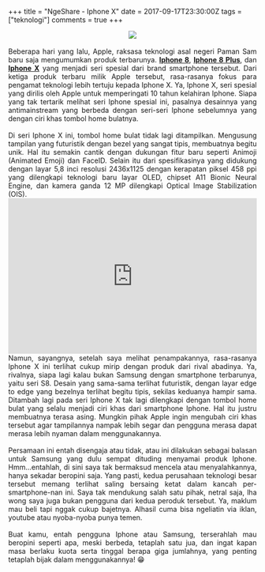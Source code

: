 +++
title = "NgeShare - Iphone X"
date = 2017-09-17T23:30:00Z
tags = ["teknologi"]
comments = true
+++

<center><img border="0" data-original-height="600" data-original-width="800" src="https://1.bp.blogspot.com/-1ddeaLDtH3E/XFzZS8Gc7qI/AAAAAAAATGQ/sVVXrhDJfmA7LJF1HxCo9826eCwJqOj7wCLcBGAs/s1600/iphonex.png" /></center><br />
<div style="text-align: justify;">Beberapa hari yang lalu, Apple, raksasa teknologi asal negeri Paman Sam baru saja mengumumkan produk terbarunya. <b><a href="https://www.apple.com/iphone-8/" target="_blank">Iphone 8</a></b>, <b><a href="https://www.apple.com/iphone-8/" target="_blank">Iphone 8 Plus</a></b>, dan <b><a href="https://www.apple.com/iphone-x/" target="_blank">Iphone X</a></b> yang menjadi seri spesial dari brand smartphone tersebut. Dari ketiga produk terbaru milik Apple tersebut, rasa-rasanya fokus para pengamat teknologi lebih tertuju kepada Iphone X. Ya, Iphone X, seri spesial yang dirilis oleh Apple untuk memperingati 10 tahun kelahiran Iphone. Siapa yang tak tertarik melihat seri Iphone spesial ini, pasalnya desainnya yang antimainstream yang berbeda dengan seri-seri Iphone sebelumnya yang dengan ciri khas tombol home bulatnya.<br /><br />Di seri Iphone X ini, tombol home bulat tidak lagi ditampilkan. Mengusung tampilan yang futuristik dengan bezel yang sangat tipis, membuatnya begitu unik. Hal itu semakin cantik dengan dukungan fitur baru seperti Animoji (Animated Emoji) dan FaceID. Selain itu dari spesifikasinya yang didukung dengan layar 5,8 inci&nbsp;resolusi 2436x1125 dengan kerapatan piksel 458 ppi yang dilengkapi teknologi baru layar OLED, chipset A11 Bionic Neural Engine, dan kamera ganda 12 MP dilengkapi Optical Image Stabilization (OIS).<br />
<iframe width="100%" height="315" src="https://www.youtube.com/embed/HjDU5gd8pvc" frameborder="0" allow="accelerometer; autoplay; encrypted-media; gyroscope; picture-in-picture" allowfullscreen></iframe><br />
Namun, sayangnya, setelah saya melihat penampakannya, rasa-rasanya Iphone X ini terlihat cukup mirip dengan produk dari rival abadinya. Ya, rivalnya, siapa lagi kalau bukan Samsung dengan smartphone terbarunya, yaitu seri S8. Desain yang sama-sama terlihat futuristik, dengan layar edge to edge yang bezelnya terlihat begitu tipis, sekilas keduanya hampir sama. Ditambah lagi pada seri Iphone X tak lagi dilengkapi dengan tombol home bulat yang selalu menjadi ciri khas dari smartphone Iphone. Hal itu justru membuatnya terasa asing. Mungkin pihak Apple ingin mengubah ciri khas tersebut agar tampilannya nampak lebih segar dan pengguna merasa dapat merasa lebih nyaman dalam menggunakannya.<br /><br />
Persamaan ini entah disengaja atau tidak, atau ini dilakukan sebagai balasan untuk Samsung yang dulu sempat dituding menyamai produk Iphone. Hmm...entahlah, di sini saya tak bermaksud mencela atau menyalahkannya, hanya sekadar beropini saja. Yang pasti, kedua perusahaan teknologi besar tersebut memang terlihat saling bersaing ketat dalam kancah per-smartphone-nan ini. Saya tak mendukung salah satu pihak, netral saja, lha wong saya juga bukan pengguna dari kedua peroduk tersebut. Ya, maklum mau beli tapi nggak cukup bajetnya. Alhasil cuma bisa ngeliatin via iklan, youtube atau nyoba-nyoba punya temen.<br /><br />
Buat kamu, entah pengguna Iphone atau Samsung, terserahlah mau beropini seperti apa, meski berbeda, tetaplah satu jua, dan ingat kapan masa berlaku kuota serta tinggal berapa giga jumlahnya, yang penting tetaplah bijak dalam menggunakannya! 😁</div>
